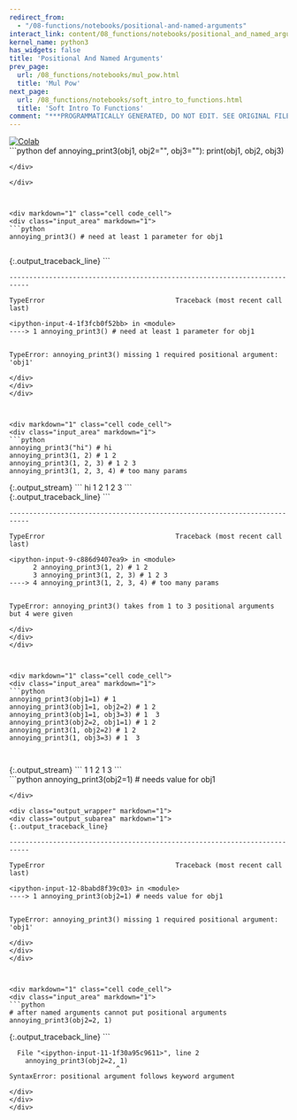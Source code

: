 ```yaml
---
redirect_from:
  - "/08-functions/notebooks/positional-and-named-arguments"
interact_link: content/08_functions/notebooks/positional_and_named_arguments.ipynb
kernel_name: python3
has_widgets: false
title: 'Positional And Named Arguments'
prev_page:
  url: /08_functions/notebooks/mul_pow.html
  title: 'Mul Pow'
next_page:
  url: /08_functions/notebooks/soft_intro_to_functions.html
  title: 'Soft Intro To Functions'
comment: "***PROGRAMMATICALLY GENERATED, DO NOT EDIT. SEE ORIGINAL FILES IN /content***"
---
```

<a href="https://colab.research.google.com/github/aviadr1/learn-python/blob/master/content/08_functions/notebooks/positional_and_named_arguments.ipynb" target="_blank">
<img src="https://colab.research.google.com/assets/colab-badge.svg" 
     title="Open this file in Google Colab" alt="Colab"/>
</a>




<div markdown="1" class="cell code_cell">
<div class="input_area" markdown="1">
```python
def annoying_print3(obj1, obj2="", obj3=""):
    print(obj1, obj2, obj3)

```
</div>

</div>



<div markdown="1" class="cell code_cell">
<div class="input_area" markdown="1">
```python
annoying_print3() # need at least 1 parameter for obj1 


```
</div>

<div class="output_wrapper" markdown="1">
<div class="output_subarea" markdown="1">
{:.output_traceback_line}
```

    ---------------------------------------------------------------------------

    TypeError                                 Traceback (most recent call last)

    <ipython-input-4-1f3fcb0f52bb> in <module>
    ----> 1 annoying_print3() # need at least 1 parameter for obj1
    

    TypeError: annoying_print3() missing 1 required positional argument: 'obj1'


```
</div>
</div>
</div>



<div markdown="1" class="cell code_cell">
<div class="input_area" markdown="1">
```python
annoying_print3("hi") # hi
annoying_print3(1, 2) # 1 2
annoying_print3(1, 2, 3) # 1 2 3
annoying_print3(1, 2, 3, 4) # too many params

```
</div>

<div class="output_wrapper" markdown="1">
<div class="output_subarea" markdown="1">
{:.output_stream}
```
hi  
1 2 
1 2 3
```
</div>
</div>
<div class="output_wrapper" markdown="1">
<div class="output_subarea" markdown="1">
{:.output_traceback_line}
```

    ---------------------------------------------------------------------------

    TypeError                                 Traceback (most recent call last)

    <ipython-input-9-c886d9407ea9> in <module>
          2 annoying_print3(1, 2) # 1 2
          3 annoying_print3(1, 2, 3) # 1 2 3
    ----> 4 annoying_print3(1, 2, 3, 4) # too many params
    

    TypeError: annoying_print3() takes from 1 to 3 positional arguments but 4 were given


```
</div>
</div>
</div>



<div markdown="1" class="cell code_cell">
<div class="input_area" markdown="1">
```python
annoying_print3(obj1=1) # 1
annoying_print3(obj1=1, obj2=2) # 1 2
annoying_print3(obj1=1, obj3=3) # 1  3
annoying_print3(obj2=2, obj1=1) # 1 2
annoying_print3(1, obj2=2) # 1 2
annoying_print3(1, obj3=3) # 1  3

 

```
</div>

<div class="output_wrapper" markdown="1">
<div class="output_subarea" markdown="1">
{:.output_stream}
```
1  
1 2 
1  3
```
</div>
</div>
</div>



<div markdown="1" class="cell code_cell">
<div class="input_area" markdown="1">
```python
annoying_print3(obj2=1) # needs value for obj1

```
</div>

<div class="output_wrapper" markdown="1">
<div class="output_subarea" markdown="1">
{:.output_traceback_line}
```

    ---------------------------------------------------------------------------

    TypeError                                 Traceback (most recent call last)

    <ipython-input-12-8babd8f39c03> in <module>
    ----> 1 annoying_print3(obj2=1) # needs value for obj1
    

    TypeError: annoying_print3() missing 1 required positional argument: 'obj1'


```
</div>
</div>
</div>



<div markdown="1" class="cell code_cell">
<div class="input_area" markdown="1">
```python
# after named arguments cannot put positional arguments
annoying_print3(obj2=2, 1) 

```
</div>

<div class="output_wrapper" markdown="1">
<div class="output_subarea" markdown="1">
{:.output_traceback_line}
```

      File "<ipython-input-11-1f30a95c9611>", line 2
        annoying_print3(obj2=2, 1)
                               ^
    SyntaxError: positional argument follows keyword argument



```
</div>
</div>
</div>

